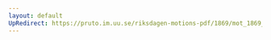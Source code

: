 ```yaml
---
layout: default
UpRedirect: https://pruto.im.uu.se/riksdagen-motions-pdf/1869/mot_1869__ak__309.pdf
---
```

